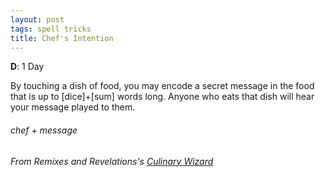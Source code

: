 ```yaml
---
layout: post
tags: spell tricks
title: Chef's Intention
---
```

**D**:  1 Day

By touching a dish of food, you may encode a secret message in the food that is up to [dice]+[sum] words long.  Anyone who eats that dish will hear your message played to them.
 
###### chef + message
###### From Remixes and Revelations's [Culinary Wizard](http://www.remixesandrevelations.com/2019/08/osr-culinary-wizard-and-cibopath.html)
